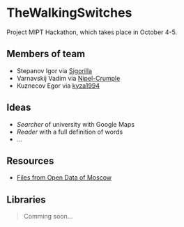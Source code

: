 TheWalkingSwitches
==================

Project MIPT Hackathon, which takes place in October 4-5.

Members of team
---------------

* Stepanov Igor via [Sigorilla][]
* Varnavskij Vadim via [Nipel-Crumple][]
* Kuznecov Egor via [kyza1994][]

Ideas
-----

* *Searcher* of university with Google Maps
* *Reader* with a full definition of words
* ...

Resources
---------

* [Files from Open Data of Moscow][data]

Libraries
---------

> Comming soon...

[data]: http://data.mos.ru/ "Open Data - The Goverment of Moscow"
[sigorilla]: https://github.com/Sigorilla "Sigorilla"
[nipel-crumple]: https://github.com/Nipel-Crumple "Nipel-Crumple"
[kyza1994]: https://github.com/kyza1994 "kyza1994"
